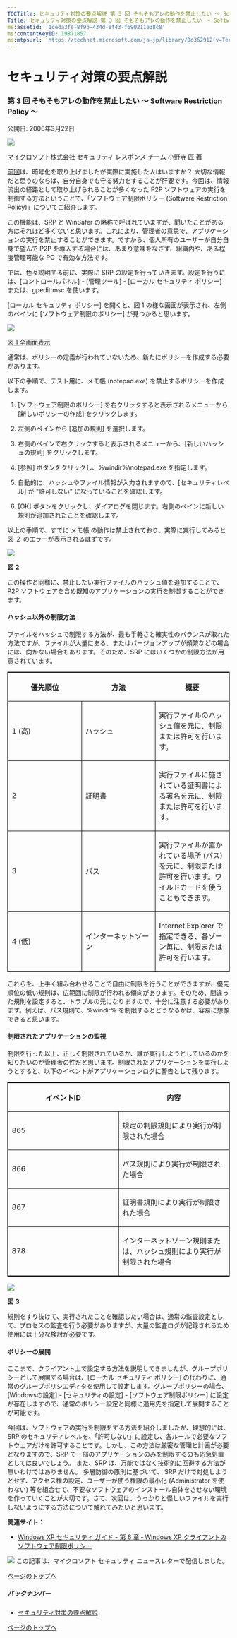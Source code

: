 ```yaml
---
TOCTitle: セキュリティ対策の要点解説 第 3 回 そもそもアレの動作を禁止したい ～ Software Restriction Policy ～
Title: セキュリティ対策の要点解説 第 3 回 そもそもアレの動作を禁止したい ～ Software Restriction Policy ～
ms:assetid: '1ceda3fe-8f9b-434d-8f43-f690211e38c8'
ms:contentKeyID: 19871857
ms:mtpsurl: 'https://technet.microsoft.com/ja-jp/library/Dd362912(v=TechNet.10)'
---
```


セキュリティ対策の要点解説
==========================

### 第 3 回 そもそもアレの動作を禁止したい ～ Software Restriction Policy ～

公開日: 2006年3月22日

![](images/Dd362912.SecPoint(ja-jp,TechNet.10).gif)

マイクロソフト株式会社
セキュリティ レスポンス チーム
小野寺 匠 著

[前回](https://technet.microsoft.com/ja-jp/library/09bbd2c9-79d5-429e-bb82-3e78e7726a75(v=TechNet.10))は、暗号化を取り上げましたが実際に実施した人はいますか？ 大切な情報だと思うのならば、自分自身でも守る努力をすることが肝要です。今回は、情報流出の経路として取り上げられることが多くなった P2P ソフトウェアの実行を制御する方法ということで、「ソフトウェア制限ポリシー (Software Restriction Policy)」についてご紹介します。

この機能は、SRP と WinSafer の略称で呼ばれていますが、聞いたことがある方はそれほど多くないと思います。これにより、管理者の意思で、アプリケーションの実行を禁止することができます。ですから、個人所有のユーザーが自分自身で望んで P2P を導入する場合には、あまり意味をなさず、組織内や、ある程度管理可能な PC で有効な方法です。

では、色々説明する前に、実際に SRP の設定を行っていきます。設定を行うには、\[コントロールパネル\] - \[管理ツール\] - \[ローカル セキュリティ ポリシー\] または、gpedit.msc を使います。

\[ローカル セキュリティ ポリシー\] を開くと、図 1 の様な画面が表示され、左側のペインに \[ソフトウェア制限のポリシー\] が見つかると思います。

![](images/Dd362912.secpoint0003_01(ja-jp,TechNet.10).gif)

[図 1 全画面表示](https://technet.microsoft.com/ja-jp/dd362912.secpoint0003_01_big(ja-jp,technet.10).gif)

通常は、ポリシーの定義が行われていないため、新たにポリシーを作成する必要があります。

以下の手順で、テスト用に、メモ帳 (notepad.exe) を禁止するポリシーを作成します。

1.  \[ソフトウェア制限のポリシー\] を右クリックすると表示されるメニューから \[新しいポリシーの作成\] をクリックします。

2.  左側のペインから \[追加の規則\] を選択します。

3.  右側のペインで右クリックすると表示されるメニューから、\[新しいハッシュの規則\] をクリックします。

4.  \[参照\] ボタンをクリックし、%windir%\\notepad.exe を指定します。

5.  自動的に、ハッシュやファイル情報が入力されますので、\[セキュリティレベル\] が "許可しない" になっていることを確認します。

6.  \[OK\] ボタンをクリックし、ダイアログを閉じます。右側のペインに新しい規則が追加されたことを確認します。

以上の手順で、すでに メモ帳 の動作は禁止されており、実際に実行してみると図 ２ のエラーが表示されるはずです。

![](images/Dd362912.secpoint0003_02(ja-jp,TechNet.10).gif)

**図** **2**

この操作と同様に、禁止したい実行ファイルのハッシュ値を追加することで、P2P ソフトウェアを含め既知のアプリケーションの実行を制御することができます。

#### ハッシュ以外の制限方法

ファイルをハッシュで制限する方法が、最も手軽さと確実性のバランスが取れた方法ですが、ファイルが大量にある、またはバージョンアップが頻繁などの場合には、向かない場合もあります。そのため、SRP にはいくつかの制限方法が用意されています。

<p> </p>
<table style="border:1px solid black;">
<colgroup>
<col width="33%" />
<col width="33%" />
<col width="33%" />
</colgroup>
<thead>
<tr class="header">
<th><p>優先順位</p></th>
<th><p>方法</p></th>
<th><p>概要</p></th>
</tr>
</thead>
<tbody>
<tr class="odd">
<td style="border:1px solid black;"><p>1 (高)</p></td>
<td style="border:1px solid black;"><p>ハッシュ</p></td>
<td style="border:1px solid black;"><p>実行ファイルのハッシュ値を元に、制限または許可を行います。</p></td>
</tr>  
<tr class="even">
<td style="border:1px solid black;"><p>2</p></td>
<td style="border:1px solid black;"><p>証明書</p></td>
<td style="border:1px solid black;"><p>実行ファイルに施されている証明書による署名を元に、制限または許可を行います。</p></td>
</tr>  
<tr class="odd">
<td style="border:1px solid black;"><p>3</p></td>
<td style="border:1px solid black;"><p>パス</p></td>
<td style="border:1px solid black;"><p>実行ファイルが置かれている場所 (パス) を元に、制限または許可を行います。ワイルドカードを使うこともできます。</p></td>
</tr>  
<tr class="even">
<td style="border:1px solid black;"><p>4 (低)</p></td>
<td style="border:1px solid black;"><p>インターネットゾーン</p></td>
<td style="border:1px solid black;"><p>Internet Explorer で指定できる、各ゾーン毎に、制限または許可を行います。</p></td>
</tr>  
</tbody>  
</table>
  
これらを、上手く組み合わせることで自由に制限を行うことができますが、優先順位の低い規則は、広範囲に制限が行われる傾向があります。そのため、間違った規則を設定すると、トラブルの元になりますので、十分に注意する必要があります。例えば、パス規則で、%windir% を制限するとどうなるかは、容易に想像できると思います。
  
#### 制限されたアプリケーションの監視
  
制限を行った以上、正しく制限されているか、誰が実行しようとしているのかを知りたいのが管理者の性だと思います。制限されたアプリケーションを実行しようとすると、以下のイベントがアプリケーションログに警告として残ります。

<p> </p>
<table style="border:1px solid black;">  
<colgroup>  
<col width="50%" />  
<col width="50%" />  
</colgroup>  
<thead>  
<tr class="header">  
<th><p>イベントID</p></th>  
<th><p>内容</p></th>  
</tr>  
</thead>  
<tbody>  
<tr class="odd">
<td style="border:1px solid black;"><p>865</p></td>
<td style="border:1px solid black;"><p>規定の制限規則により実行が制限された場合</p></td>
</tr>  
<tr class="even">
<td style="border:1px solid black;"><p>866</p></td>
<td style="border:1px solid black;"><p>パス規則により実行が制限された場合</p></td>
</tr>  
<tr class="odd">
<td style="border:1px solid black;"><p>867</p></td>
<td style="border:1px solid black;"><p>証明書規則により実行が制限された場合</p></td>
</tr>  
<tr class="even">
<td style="border:1px solid black;"><p>878</p></td>
<td style="border:1px solid black;"><p>インターネットゾーン規則または、ハッシュ規則により実行が制限された場合</p></td>
</tr>  
</tbody>  
</table>
  
![](images/Dd362912.secpoint0003_03(ja-jp,TechNet.10).gif)
  
**図** **3**
  
規則をすり抜けて、実行されたことを確認したい場合は、通常の監査設定として、プロセスの監査を行う必要がありますが、大量の監査ログが記録されるため使用には十分な検討が必要です。
  
#### ポリシーの展開
  
ここまで、クライアント上で設定する方法を説明してきましたが、グループポリシーとして展開する場合は、\[ローカル セキュリティ ポリシー\] の代わりに、通常のグループポリシエディタを使用して設定します。グループポリシーの場合、\[Windowsの設定\] - \[セキュリティの設定\] - \[ソフトウェア制限ポリシー\] に設定が存在しますので、通常のポリシー設定と同様に適用先を指定して展開することが可能です。
  
今回は、ソフトウェアの実行を制限をする方法を紹介しましたが、理想的には、SRP のセキュリティレベルを、「許可しない」に設定し、各ルールで必要なソフトウェアだけを許可することです。しかし、この方法は厳密な管理と計画が必要となりますので、SRP で一部のアプリケーションのみを制限するのも応急処置としては良いでしょう。 また、SRP は、万能ではなく技術的に回避する方法が無いわけではありません。 多層防御の原則に基づいて、 SRP だけで対処しようとせず、アクセス権の設定、ユーザーが使う権限の最小化 (Administrator を使わない) 等を組合せて、不要なソフトウェアのインストール自体をさせない環境を作っていくことが大切です。さて、次回は、うっかりと怪しいファイルを実行しないようにする方法について触れてみたいと思います。
  
**関連サイト：**
  
-   [Windows XP セキュリティ ガイド - 第 6 章 ‐ Windows XP クライアントのソフトウェア制限ポリシー](https://technet.microsoft.com/ja-jp/library/e588520d-eda1-4d74-87d9-5c6634e70453(v=TechNet.10))
  
[![](images/Dd362912.btn_reg_today(ja-jp,TechNet.10).jpg)](https://technet.microsoft.com/ja-jp/library/d2607610-3137-420b-9bbf-2552bec68922(v=TechNet.10))  
この記事は、マイクロソフト セキュリティ ニュースレターで配信しました。
  
[](#mainsection)[ページのトップへ](#mainsection)
  
##### バックナンバー
  
-   [セキュリティ対策の要点解説](https://technet.microsoft.com/ja-jp/library/f301b3b4-fdcc-43f8-846e-135538db4edf(v=TechNet.10))
  
[](#mainsection)[ページのトップへ](#mainsection)
